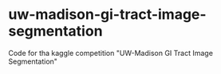 # uw-madison-gi-tract-image-segmentation
Code for tha kaggle competition "UW-Madison GI Tract Image Segmentation"
